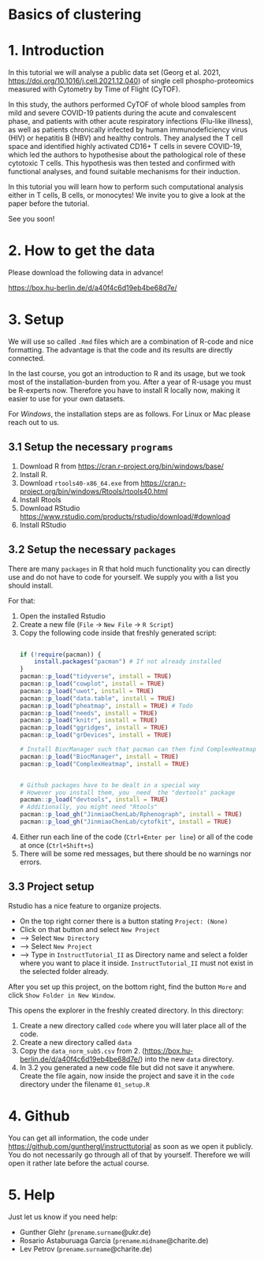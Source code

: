 # Basics of clustering

# 1. Introduction 
In this tutorial we will analyse a public data set (Georg et al. 2021, https://doi.org/10.1016/j.cell.2021.12.040) of single cell phospho-proteomics measured with Cytometry by Time of Flight (CyTOF). 

In this study, the authors performed CyTOF of whole blood samples from mild and severe COVID-19 patients during the acute and convalescent phase, and patients with other acute respiratory infections (Flu-like illness), as well as patients chronically infected by human immunodeficiency virus (HIV) or hepatitis B (HBV) and healthy controls. They analysed the T cell space and identified highly activated CD16+ T cells in severe COVID-19, which led the authors to hypothesise about the pathological role of these cytotoxic T cells. This hypothesis was then tested and confirmed with functional analyses, and found suitable mechanisms for their induction.

In this tutorial you will learn how to perform such computational analysis either in T cells, B cells, or monocytes!
We invite you to give a look at the paper before the tutorial.

See you soon!

# 2. How to get the data
Please download the following data in advance! 

https://box.hu-berlin.de/d/a40f4c6d19eb4be68d7e/

# 3. Setup
We will use so called `.Rmd` files which are a combination of R-code and nice formatting. The advantage is that the code and its results are directly connected. 

In the last course, you got an introduction to R and its usage, but we took most of the installation-burden from you. After a year of R-usage you must be R-experts now. Therefore you have to install R locally now, making it easier to use for your own datasets. 

For _Windows_, the installation steps are as follows. For Linux or Mac please reach out to us. 

## 3.1 Setup the necessary `programs`
1. Download R from https://cran.r-project.org/bin/windows/base/
2. Install R. 
3. Download `rtools40-x86_64.exe` from https://cran.r-project.org/bin/windows/Rtools/rtools40.html
4. Install Rtools
5. Download RStudio https://www.rstudio.com/products/rstudio/download/#download
6. Install RStudio 

## 3.2 Setup the necessary `packages`
There are many `packages` in R that hold much functionality you can directly use and do not have to code for yourself. We supply you with a list you should install. 

For that:

1.  Open the installed Rstudio
2.  Create a new file (`File` -> `New File` -> `R Script`)
3.  Copy the following code inside that freshly generated script: 
	```r
        
    if (!require(pacman)) {
        install.packages("pacman") # If not already installed
    }
    pacman::p_load("tidyverse", install = TRUE)
    pacman::p_load("cowplot", install = TRUE)
    pacman::p_load("uwot", install = TRUE)
    pacman::p_load("data.table", install = TRUE)
    pacman::p_load("pheatmap", install = TRUE) # Todo
    pacman::p_load("needs", install = TRUE)
    pacman::p_load("knitr", install = TRUE)
    pacman::p_load("ggridges", install = TRUE)
    pacman::p_load("grDevices", install = TRUE)

    # Install BiocManager such that pacman can then find ComplexHeatmap by its own
    pacman::p_load("BiocManager", install = TRUE)
    pacman::p_load("ComplexHeatmap", install = TRUE)


    # Github packages have to be dealt in a special way
    # However you install them, you _need_ the "devtools" package
    pacman::p_load("devtools", install = TRUE)
    # Additionally, you might need "Rtools"
    pacman::p_load_gh("JinmiaoChenLab/Rphenograph", install = TRUE)
    pacman::p_load_gh("JinmiaoChenLab/cytofkit", install = TRUE)
	```
4. Either run each line of the code (`Ctrl+Enter per line`) or all of the code at once (`Ctrl+Shift+s`)
5. There will be some red messages, but there should be no warnings nor errors.

## 3.3 Project setup
Rstudio has a nice feature to organize projects. 

- On the top right corner there is a button stating `Project: (None)`
- Click on that button and select `New Project`
- --> Select `New Directory`
- --> Select `New Project`
- --> Type in `InstructTutorial_II` as Directory name and select a folder where you want to place it inside. `InstructTutorial_II` must not exist in the selected folder already.

After you set up this project, on the bottom right, find the button `More` and click `Show Folder in New Window`. 

This opens the explorer in the freshly created directory. In this directory: 
	
1. Create a new directory called `code` where you will later place all of the code. 
2. Create a new directory called `data`
3. Copy the `data_norm_sub5.csv` from 2. (https://box.hu-berlin.de/d/a40f4c6d19eb4be68d7e/) into the new `data` directory. 
4. In 3.2 you generated a new code file but did not save it anywhere. Create the file again, now inside the project and save it in the `code` directory under the filename `01_setup.R`


# 4. Github 
You can get all information, the code under https://github.com/gunthergl/instructtutorial as soon as we open it publicly. You do not necessarily go through all of that by yourself. Therefore we will open it rather late before the actual course. 

# 5. Help
Just let us know if you need help: 
	
- Gunther Glehr (`prename`.`surname`@ukr.de)
- Rosario Astaburuaga Garcia (`prename`.`midname`@charite.de)
- Lev Petrov (`prename`.`surname`@charite.de)

